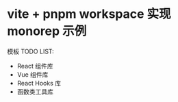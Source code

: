 # vite + pnpm workspace 实现 monorep 示例

模板 TODO LIST:

- React 组件库
- Vue 组件库
- React Hooks 库
- 函数类工具库

